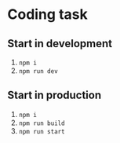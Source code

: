 # Coding task

## Start in development

1. `npm i`
1. `npm run dev`


## Start in production

1. `npm i`
1. `npm run build`
1. `npm run start`

